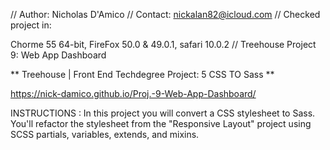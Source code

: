 // Author: Nicholas D'Amico // Contact: nickalan82@icloud.com // Checked project in:

Chorme 55 64-bit, FireFox 50.0 & 49.0.1, safari 10.0.2 // Treehouse Project 9: Web App Dashboard

** Treehouse | Front End Techdegree Project: 5 CSS TO Sass **

https://nick-damico.github.io/Proj.-9-Web-App-Dashboard/

INSTRUCTIONS : In this project you will convert a CSS stylesheet to Sass. You'll refactor the stylesheet from the "Responsive Layout" project using SCSS partials, variables, extends, and mixins.

